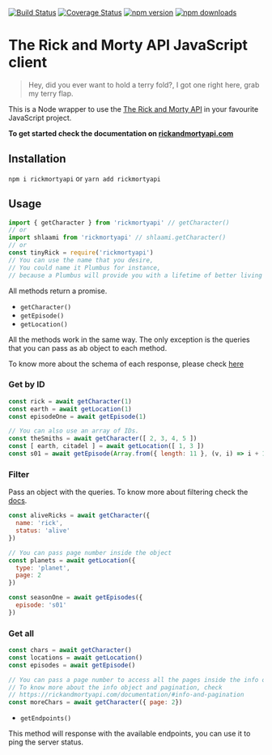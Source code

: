 [![Build Status](https://travis-ci.org/afuh/rick-and-morty-api-node.svg?branch=master)](https://travis-ci.org/afuh/rick-and-morty-api-node)
[![Coverage Status](https://coveralls.io/repos/github/afuh/rick-and-morty-api-node/badge.svg?branch=master)](https://coveralls.io/github/afuh/rick-and-morty-api-node?branch=master)
[![npm version](https://badge.fury.io/js/rickmortyapi.svg)](https://badge.fury.io/js/rickmortyapi)
[![npm downloads](https://img.shields.io/npm/dm/rickmortyapi.svg)](https://npmjs.org/package/rickmortyapi)

# The Rick and Morty API JavaScript client

> Hey, did you ever want to hold a terry fold?,
>  I got one right here, grab my terry flap.

This is a Node wrapper to use the [The Rick and Morty API](https://rickandmortyapi.com) in your favourite JavaScript project.

**To get started check the documentation on [rickandmortyapi.com](https://rickandmortyapi.com/documentation)**

## Installation


`npm i rickmortyapi`
or
`yarn add rickmortyapi`

## Usage
```js
import { getCharacter } from 'rickmortyapi' // getCharacter()
// or
import shlaami from 'rickmortyapi' // shlaami.getCharacter()
// or
const tinyRick = require('rickmortyapi')
// You can use the name that you desire,
// You could name it Plumbus for instance,
// because a Plumbus will provide you with a lifetime of better living and happiness.
```

All methods return a promise.

- `getCharacter()`
- `getEpisode()`
- `getLocation()`

All the methods work in the same way. The only exception is the queries that you can pass as ab object to each method.

To know more about the schema of each response, please check [here](https://rickandmortyapi.com/documentation/#character-schema)

### Get by ID
```js
const rick = await getCharacter(1)
const earth = await getLocation(1)
const episodeOne = await getEpisode(1)

// You can also use an array of IDs.
const theSmiths = await getCharacter([ 2, 3, 4, 5 ])
const [ earth, citadel ] = await getLocation([ 1, 3 ])
const s01 = await getEpisode(Array.from({ length: 11 }, (v, i) => i + 1))
```

### Filter
Pass an object with the queries.
To know more about filtering check the [docs](https://rickandmortyapi.com/documentation/#filter-characters).

```js
const aliveRicks = await getCharacter({
  name: 'rick',
  status: 'alive'
})

// You can pass page number inside the object
const planets = await getLocation({
  type: 'planet',
  page: 2
})

const seasonOne = await getEpisodes({
  episode: 's01'
})
```

### Get all
```js
const chars = await getCharacter()
const locations = await getLocation()
const episodes = await getEpisode()

// You can pass a page number to access all the pages inside the info objecy
// To know more about the info object and pagination, check
// https://rickandmortyapi.com/documentation/#info-and-pagination
const moreChars = await getCharacter({ page: 2})
```

- `getEndpoints()`

This method will response with the available endpoints, you can use it to ping the server status.
